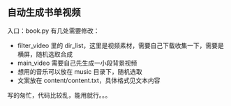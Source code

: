 
## 自动生成书单视频
入口：book.py
有几处需要修改：
- filter_video 里的 dir_list，这里是视频素材，需要自己下载收集一下，需要是横屏，随机选取合成
- main_video 需要自己先生成一小段背景视频
- 想用的音乐可以放在 music 目录下，随机选取
- 文案放在 content/content.txt，具体格式见文本内容

写的匆忙，代码比较乱，能用就行。。。